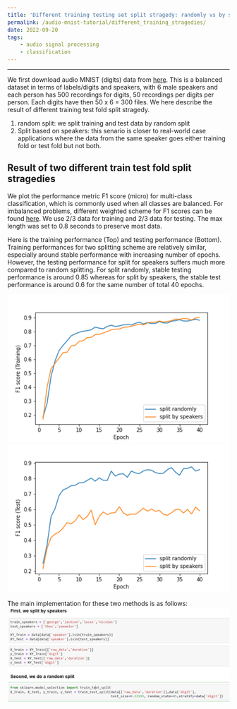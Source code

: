 ```yaml
---
title: 'Different training testing set split stragedy: randomly vs by speakers'
permalink: /audio-mnist-tutorial/different_training_stragedies/
date: 2022-09-20
tags:
    - audio signal processing
    - classification
---
```


---

<!--
Audio MNIST data description and statistic analysis on durations
---
-->
We first download audio MNIST (digits) data from [here](https://www.kaggle.com/datasets/alanchn31/free-spoken-digits).  This is a balanced dataset in terms of labels/digits and speakers, with 6 male speakers and each person has 500 recordings for digits, 50 recordings per digits per person. Each digits have then 50 x 6 = 300 files.
We here describe the result of different training test fold split stragedy.

1. random split: we split training and test data by random split 
2. Split based on speakers: this senario is closer to real-world case applications where the data from the same speaker goes either training fold or test fold but not both.

Result of two different train test fold split stragedies
---


We plot the performance metric F1 score (micro) for multi-class classification, which is commonly used when all classes are balanced. For imbalanced problems, different weighted scheme for F1 scores can be found [here](https://towardsdatascience.com/micro-macro-weighted-averages-of-f1-score-clearly-explained-b603420b292f). We use 2/3 data for training and 2/3 data for testing. The max length was set to 0.8 seconds to preserve most data.

Here is the training performance (Top) and testing performance (Bottom). Training performances for two splitting scheme are relatively similar, especially around stable performance with increasing number of epochs. However, the testing performance for split for speakers suffers much more compared to random splitting. For split randomly, stable testing performance is around 0.85 whereas for split by speakers, the stable test performance is around 0.6 for the same number of total 40 epochs.

<img src='../_posts/audio_mnist_posts/figures/two_train_test_split_methods_train.png' width = '600'>



<img src='../_posts/audio_mnist_posts/figures/two_train_test_split_methods_test.png' width = '600'>



The main implementation for these two methods is as follows:
<img src='../_posts/audio_mnist_posts/figures/train_test_split_methods.PNG' width = '600'>

